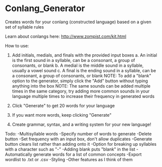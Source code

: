 # Conlang_Generator
Creates words for your conlang (constructed language) based on a given set of syllable rules

Learn about conlangs here: http://www.zompist.com/kit.html

How to use:
1. Add initials, medials, and finals with the provided input boxes
  a. An initial is the first sound in a syllable, can be a consonant, a group of consonants, or blank
  b. A medial is the middle sound in a syllable, usually a vowel sound
  c. A final is the ending sound in a syllable, can be a consonant, a group of consonants, or blank
  NOTE: To add a "blank" option to the generator, simply click the "Add" button without typing anything into the box
  NOTE: The same sounds can be added multiple times in the same category, try adding more common sounds in your language multiple times to increase their frequency in generated words

2. Click "Generate" to get 20 words for your language

3. If you want more words, keep clicking "Generate"

4. Create grammar, syntax, and a writing system for your new language!

Todo:
  -Multisyllable words
  -Specify number of words to generate
  -Delete button
  -Set frequency with an input box, don't allow duplicates
  -Generate button clears list rather than adding onto it
  -Option for breaking up syllables with a character such as "-"
  -Adding blank puts "blank" in the list
  -Automatically generate words for a list of common concepts
  -Export wordlist to .txt or .csv
  -Styling
  -Other features as I think of them
  
